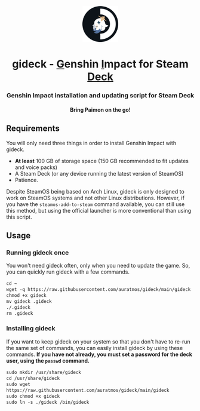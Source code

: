 <div align=center>

<img width=96 src=gideck.png>

# gideck - <ins>G</ins>enshin <ins>I</ins>mpact for Steam <ins>Deck</ins>
### Genshin Impact installation and updating script for Steam Deck
#### Bring Paimon on the go!

</div>


## Requirements
You will only need three things in order to install Genshin Impact with gideck.

- **At least** 100 GB of storage space (150 GB recommended to fit updates and voice packs)
- A Steam Deck (or any device running the latest version of SteamOS)
- Patience.

Despite SteamOS being based on Arch Linux, gideck is only designed to work on SteamOS systems and not other Linux distributions. However, if you have the `steamos-add-to-steam` command available, you can still use this method, but using the official launcher is more conventional than using this script.


## Usage

### Running gideck once
You won't need gideck often, only when you need to update the game. So, you can quickly run gideck with a few commands.

```
cd ~
wget -q https://raw.githubusercontent.com/auratmos/gideck/main/gideck
chmod +x gideck
mv gideck .gideck
./.gideck
rm .gideck
```

### Installing gideck
If you want to keep gideck on your system so that you don't have to re-run the same set of commands, you can easily install gideck by using these commands. **If you have not already, you must set a password for the deck user, using the `passwd` command.**

```
sudo mkdir /usr/share/gideck
cd /usr/share/gideck
sudo wget https://raw.githubusercontent.com/auratmos/gideck/main/gideck
sudo chmod +x gideck
sudo ln -s ./gideck /bin/gideck
```